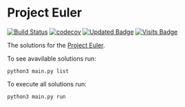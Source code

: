 # Project Euler

[![Build Status](https://travis-ci.com/iryzhkov/euler.svg?branch=main)](https://travis-ci.com/iryzhkov/euler)
[![codecov](https://codecov.io/gh/iryzhkov/euler/branch/main/graph/badge.svg?token=JEQYNYPUQG)](https://codecov.io/gh/iryzhkov/euler)
[![Updated Badge](https://badges.pufler.dev/updated/iryzhkov/euler)](https://badges.pufler.dev)
[![Visits Badge](https://badges.pufler.dev/visits/iryzhkov/euler)](https://badges.pufler.dev)

The solutions for the [Project Euler](https://projecteuler.net/about).

To see avavilable solutions run:

`python3 main.py list`

To execute all solutions run:

`python3 main.py run`
